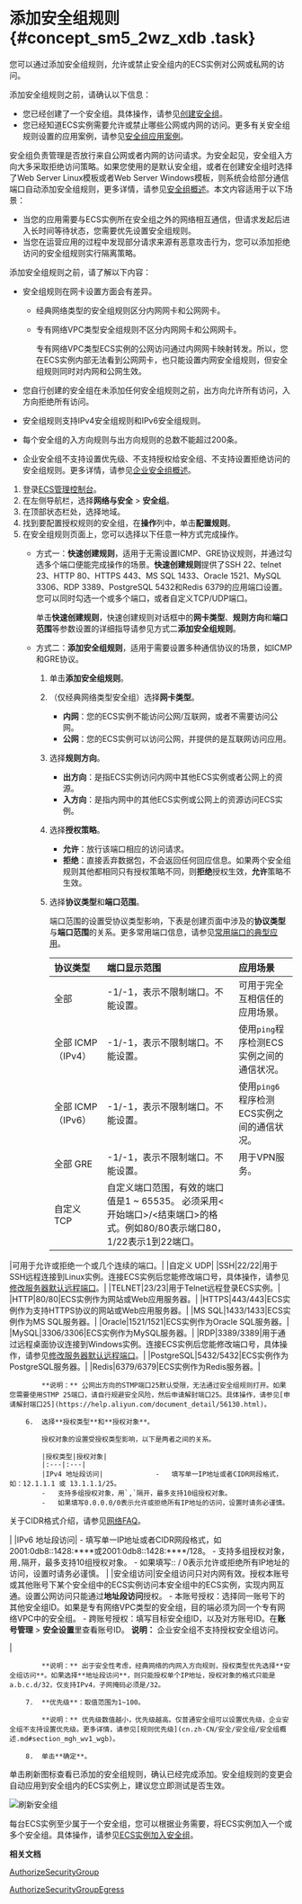 # 添加安全组规则 {#concept_sm5_2wz_xdb .task}

您可以通过添加安全组规则，允许或禁止安全组内的ECS实例对公网或私网的访问。

添加安全组规则之前，请确认以下信息：

-   您已经创建了一个安全组。具体操作，请参见[创建安全组](cn.zh-CN/安全/安全组/创建安全组.md#)。
-   您已经知道ECS实例需要允许或禁止哪些公网或内网的访问。更多有关安全组规则设置的应用案例，请参见[安全组应用案例](cn.zh-CN/安全/安全组/安全组应用案例.md#)。

安全组负责管理是否放行来自公网或者内网的访问请求。为安全起见，安全组入方向大多采取拒绝访问策略。如果您使用的是默认安全组，或者在创建安全组时选择了Web Server Linux模板或者Web Server Windows模板，则系统会给部分通信端口自动添加安全组规则，更多详情，请参见[安全组概述](cn.zh-CN/安全/安全组/安全组概述.md#)。本文内容适用于以下场景：

-   当您的应用需要与ECS实例所在安全组之外的网络相互通信，但请求发起后进入长时间等待状态，您需要优先设置安全组规则。
-   当您在运营应用的过程中发现部分请求来源有恶意攻击行为，您可以添加拒绝访问的安全组规则实行隔离策略。

添加安全组规则之前，请了解以下内容：

-   安全组规则在网卡设置方面会有差异。
    -   经典网络类型的安全组规则区分内网网卡和公网网卡。
    -   专有网络VPC类型安全组规则不区分内网网卡和公网网卡。

        专有网络VPC类型ECS实例的公网访问通过内网网卡映射转发。所以，您在ECS实例内部无法看到公网网卡，也只能设置内网安全组规则，但安全组规则同时对内网和公网生效。

-   您自行创建的安全组在未添加任何安全组规则之前，出方向允许所有访问，入方向拒绝所有访问。
-   安全组规则支持IPv4安全组规则和IPv6安全组规则。
-   每个安全组的入方向规则与出方向规则的总数不能超过200条。
-   企业安全组不支持设置优先级、不支持授权给安全组、不支持设置拒绝访问的安全组规则。更多详情，请参见[企业安全组概述](cn.zh-CN/安全/安全组/企业安全组概览.md#)。

1.  登录[ECS管理控制台](https://ecs.console.aliyun.com)。
2.  在左侧导航栏，选择**网络与安全** \> **安全组**。
3.  在顶部状态栏处，选择地域。
4.  找到要配置授权规则的安全组，在**操作**列中，单击**配置规则**。
5.  在安全组规则页面上，您可以选择以下任意一种方式完成操作。 
    -   方式一：**快速创建规则**，适用于无需设置ICMP、GRE协议规则，并通过勾选多个端口便能完成操作的场景。**快速创建规则**提供了SSH 22、telnet 23、HTTP 80、HTTPS 443、MS SQL 1433、Oracle 1521、MySQL 3306、RDP 3389、PostgreSQL 5432和Redis 6379的应用端口设置。您可以同时勾选一个或多个端口，或者自定义TCP/UDP端口。

        单击**快速创建规则**，快速创建规则对话框中的**网卡类型**、**规则方向**和**端口范围**等参数设置的详细指导请参见方式二**添加安全组规则**。

    -   方式二：**添加安全组规则**，适用于需要设置多种通信协议的场景，如ICMP和GRE协议。
        1.  单击**添加安全组规则**。
        2.  （仅经典网络类型安全组）选择**网卡类型**。
            -   **内网**：您的ECS实例不能访问公网/互联网，或者不需要访问公网。
            -   **公网**：您的ECS实例可以访问公网，并提供的是互联网访问应用。
        3.  选择**规则方向**。
            -   **出方向**：是指ECS实例访问内网中其他ECS实例或者公网上的资源。
            -   **入方向**：是指内网中的其他ECS实例或公网上的资源访问ECS实例。
        4.  选择**授权策略**。
            -   **允许**：放行该端口相应的访问请求。
            -   **拒绝**：直接丢弃数据包，不会返回任何回应信息。如果两个安全组规则其他都相同只有授权策略不同，则**拒绝**授权生效，**允许**策略不生效。
        5.  选择**协议类型**和**端口范围**。

            端口范围的设置受协议类型影响，下表是创建页面中涉及的**协议类型**与**端口范围**的关系。更多常用端口信息，请参见[常用端口的典型应用](cn.zh-CN/安全/安全组/常用端口的典型应用.md#)。

            |协议类型|端口显示范围|应用场景|
            |:---|:-----|:---|
            |全部|-1/-1，表示不限制端口。不能设置。|可用于完全互相信任的应用场景。|
            |全部 ICMP（IPv4）|-1/-1，表示不限制端口。不能设置。|使用`ping`程序检测ECS实例之间的通信状况。|
            |全部 ICMP（IPv6）|-1/-1，表示不限制端口。不能设置。|使用`ping6`程序检测ECS实例之间的通信状况。|
            |全部 GRE|-1/-1，表示不限制端口。不能设置。|用于VPN服务。|
            |自定义 TCP|自定义端口范围，有效的端口值是1 ~ 65535。 必须采用<开始端口\>/<结束端口\>的格式。例如80/80表示端口80，1/22表示1到22端口。

 |可用于允许或拒绝一个或几个连续的端口。|
            |自定义 UDP|
            |SSH|22/22|用于SSH远程连接到Linux实例。连接ECS实例后您能修改端口号，具体操作，请参见[修改服务器默认远程端口](../cn.zh-CN/最佳实践/安全/修改服务器默认远程端口.md#)。|
            |TELNET|23/23|用于Telnet远程登录ECS实例。|
            |HTTP|80/80|ECS实例作为网站或Web应用服务器。|
            |HTTPS|443/443|ECS实例作为支持HTTPS协议的网站或Web应用服务器。|
            |MS SQL|1433/1433|ECS实例作为MS SQL服务器。|
            |Oracle|1521/1521|ECS实例作为Oracle SQL服务器。|
            |MySQL|3306/3306|ECS实例作为MySQL服务器。|
            |RDP|3389/3389|用于通过远程桌面协议连接到Windows实例。连接ECS实例后您能修改端口号，具体操作，请参见[修改服务器默认远程端口](../cn.zh-CN/最佳实践/安全/修改服务器默认远程端口.md#)。|
            |PostgreSQL|5432/5432|ECS实例作为PostgreSQL服务器。|
            |Redis|6379/6379|ECS实例作为Redis服务器。|

            **说明：** 公网出方向的STMP端口25默认受限，无法通过安全组规则打开。如果您需要使用STMP 25端口，请自行规避安全风险，然后申请解封端口25。具体操作，请参见[申请解封端口25](https://help.aliyun.com/document_detail/56130.html)。

        6.  选择**授权类型**和**授权对象**。

            授权对象的设置受授权类型影响，以下是两者之间的关系。

            |授权类型|授权对象|
            |:---|:---|
            |IPv4 地址段访问|             -   填写单一IP地址或者CIDR网段格式，如：12.1.1.1 或 13.1.1.1/25。
            -   支持多组授权对象，用`,`隔开，最多支持10组授权对象。
            -   如果填写0.0.0.0/0表示允许或拒绝所有IP地址的访问，设置时请务必谨慎。
 关于CIDR格式介绍，请参见[网络FAQ](../cn.zh-CN/网络/网络FAQ.md#)。

 |
            |IPv6 地址段访问|             -   填写单一IP地址或者CIDR网段格式，如2001:0db8::1428:\*\*\*\*或2001:0db8::1428:\*\*\*\*/128。
            -   支持多组授权对象，用`,`隔开，最多支持10组授权对象。
            -   如果填写:: / 0表示允许或拒绝所有IP地址的访问，设置时请务必谨慎。
 |
            |安全组访问|安全组访问只对内网有效。授权本账号或其他账号下某个安全组中的ECS实例访问本安全组中的ECS实例，实现内网互通。设置公网访问只能通过**地址段访问**授权。             -   本账号授权：选择同一账号下的其他安全组ID。如果是专有网络VPC类型的安全组，目的端必须为同一个专有网络VPC中的安全组。
            -   跨账号授权：填写目标安全组ID，以及对方账号ID。在**账号管理** \> **安全设置**里查看账号ID。
 **说明：** 企业安全组不支持授权安全组访问。

 |

            **说明：** 出于安全性考虑，经典网络的内网入方向规则，授权类型优先选择**安全组访问**。如果选择**地址段访问**，则只能授权单个IP地址，授权对象的格式只能是a.b.c.d/32，仅支持IPv4，子网掩码必须是/32。

        7.  **优先级**：取值范围为1~100。

            **说明：** 优先级数值越小，优先级越高。仅普通安全组可以设置优先级，企业安全组不支持设置优先级。更多详情，请参见[规则优先级](cn.zh-CN/安全/安全组/安全组概述.md#section_mgh_wv1_wgb)。

        8.  单击**确定**。

单击刷新图标查看已添加的安全组规则，确认已经完成添加。安全组规则的变更会自动应用到安全组内的ECS实例上，建议您立即测试是否生效。

![刷新安全组](http://static-aliyun-doc.oss-cn-hangzhou.aliyuncs.com/assets/img/9718/156756706248360_zh-CN.png)

每台ECS实例至少属于一个安全组，您可以根据业务需要，将ECS实例加入一个或多个安全组。具体操作，请参见[ECS实例加入安全组](cn.zh-CN/安全/安全组/ECS实例加入安全组.md#)。

**相关文档**  


[AuthorizeSecurityGroup](../cn.zh-CN/API参考/安全组/AuthorizeSecurityGroup.md#)

[AuthorizeSecurityGroupEgress](../cn.zh-CN/API参考/安全组/AuthorizeSecurityGroupEgress.md#)


